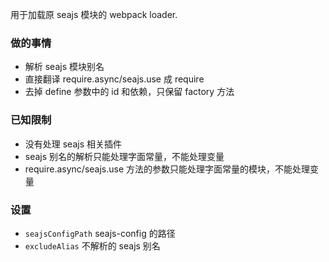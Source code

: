 用于加载原 seajs 模块的 webpack loader.

### 做的事情
* 解析 seajs 模块别名
* 直接翻译 require.async/seajs.use 成 require
* 去掉 define 参数中的 id 和依赖，只保留 factory 方法

### 已知限制
* 没有处理 seajs 相关插件
* seajs 别名的解析只能处理字面常量，不能处理变量
* require.async/seajs.use 方法的参数只能处理字面常量的模块，不能处理变量

### 设置
* `seajsConfigPath` seajs-config 的路径
* `excludeAlias` 不解析的 seajs 别名